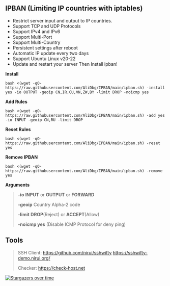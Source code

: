 ## IPBAN (Limiting IP countries with iptables)

- Restrict server input and output to IP countries.
- Support TCP and UDP Protocols
- Support IPv4 and IPv6
- Support Multi-Port
- Support Multi-Country
- Persistent settings after reboot
- Automatic IP update every two days
- Support Ubuntu Linux v20-22
- Update and restart your server Then Install ipban!
  
**Install**
```
bash <(wget -qO- https://raw.githubusercontent.com/AliDbg/IPBAN/main/ipban.sh) -install yes -io OUTPUT -geoip CN,IR,CU,VN,ZW,BY -limit DROP -noicmp yes
```


**Add Rules**
```
bash <(wget -qO- https://raw.githubusercontent.com/AliDbg/IPBAN/main/ipban.sh) -add yes -io INPUT -geoip CN,RU -limit DROP
```

**Reset Rules**
```
bash <(wget -qO- https://raw.githubusercontent.com/AliDbg/IPBAN/main/ipban.sh) -reset yes
```

**Remove IPBAN**
```
bash <(wget -qO- https://raw.githubusercontent.com/AliDbg/IPBAN/main/ipban.sh) -remove yes
```
**Arguments**
>
> **-io** **INPUT** or **OUTPUT** or **FORWARD**
>
> **-geoip** Country	Alpha-2 code
>
> **-limit**  **DROP**(Reject) or **ACCEPT**(Allow)
>
> **-noicmp yes** (Disable ICMP Protocol for deny ping)


## Tools
> SSH Client: https://github.com/nirui/sshwifty https://sshwifty-demo.nirui.org/
>
> Checker: https://check-host.net


[![Stargazers over time](https://starchart.cc/AliDbg/IPBAN.svg)](https://starchart.cc/AliDbg/IPBAN)
